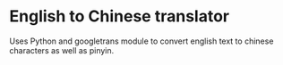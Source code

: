 # English to Chinese translator
Uses Python and googletrans module to convert english text to chinese characters as well as pinyin.
